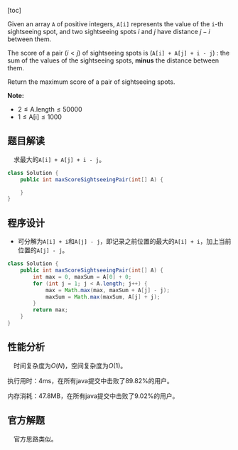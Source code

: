 [toc]

Given an array `A` of positive integers, `A[i]` represents the value of the `i`-th sightseeing spot, and two sightseeing spots $i$ and $j$ have distance $j - i$ between them.

The score of a pair ($i < j$) of sightseeing spots is (`A[i] + A[j] + i - j`) : the sum of the values of the sightseeing spots, **minus** the distance between them.

Return the maximum score of a pair of sightseeing spots.



**Note:**

* $2 \le \text{A.length} \le 50000$
* $1 \le \text{A[i]} \le 1000$



## 题目解读

&emsp;求最大的`A[i] + A[j] + i - j`。

```java
class Solution {
    public int maxScoreSightseeingPair(int[] A) {

    }
}
```

## 程序设计

* 可分解为`A[i] + i`和`A[j] - j`，即记录之前位置的最大的`A[i] + i`，加上当前位置的`A[j] - j`。

```java
class Solution {
    public int maxScoreSightseeingPair(int[] A) {
        int max = 0, maxSum = A[0] + 0;
        for (int j = 1; j < A.length; j++) {
            max = Math.max(max, maxSum + A[j] - j);
            maxSum = Math.max(maxSum, A[j] + j);
        }
        return max;
    }
}
```

## 性能分析

&emsp;时间复杂度为$O(N)$，空间复杂度为$O(1)$。

执行用时：4ms，在所有java提交中击败了89.82%的用户。

内存消耗：47.8MB，在所有java提交中击败了9.02%的用户。

## 官方解题

&emsp;官方思路类似。